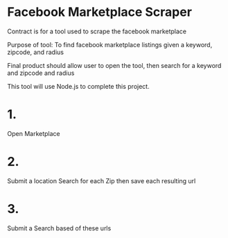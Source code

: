 # Facebook Marketplace Scraper
Contract is for a tool used to scrape the facebook marketplace

Purpose of tool: To find facebook marketplace listings given a keyword, zipcode, and radius

Final product should allow user to open the tool, then search for a keyword and zipcode and radius 

This tool will use Node.js to complete this project.

# 1.
Open Marketplace 

# 2.
Submit a location Search for each Zip then save each resulting url 

# 3.
Submit a Search based of these urls
